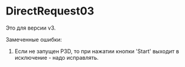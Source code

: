 # DirectRequest03

Это для версии v3.

Замеченные ошибки:
1. Если не запущен P3D, то при нажатии кнопки 'Start' выходит в исключение - надо исправлять.

